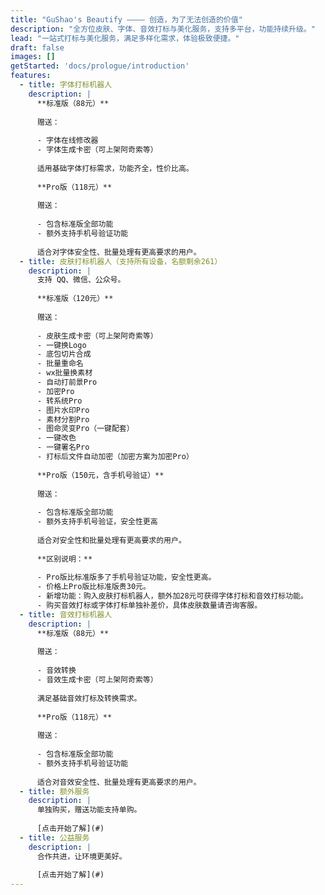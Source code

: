 ```yaml
---
title: "GuShao's Beautify ———— 创造，为了无法创造的价值"
description: "全方位皮肤、字体、音效打标与美化服务，支持多平台，功能持续升级。"
lead: "一站式打标与美化服务，满足多样化需求，体验极致便捷。"
draft: false
images: []
getStarted: 'docs/prologue/introduction'
features:
  - title: 字体打标机器人
    description: |
      **标准版（88元）**
      
      赠送：
      
      - 字体在线修改器
      - 字体生成卡密（可上架阿奇索等）
      
      适用基础字体打标需求，功能齐全，性价比高。
      
      **Pro版（118元）**
      
      赠送：
      
      - 包含标准版全部功能
      - 额外支持手机号验证功能
      
      适合对字体安全性、批量处理有更高要求的用户。
  - title: 皮肤打标机器人（支持所有设备，名额剩余261）
    description: |
      支持 QQ、微信、公众号。
      
      **标准版（120元）**
      
      赠送：
      
      - 皮肤生成卡密（可上架阿奇索等）
      - 一键换Logo
      - 底包切片合成
      - 批量重命名
      - wx批量换素材
      - 自动打前景Pro
      - 加密Pro
      - 转系统Pro
      - 图片水印Pro
      - 素材分割Pro
      - 图命灵变Pro（一键配套）
      - 一键改色
      - 一键署名Pro
      - 打标后文件自动加密（加密方案为加密Pro）
      
      **Pro版（150元，含手机号验证）**
      
      赠送：
      
      - 包含标准版全部功能
      - 额外支持手机号验证，安全性更高
      
      适合对安全性和批量处理有更高要求的用户。
      
      **区别说明：**
      
      - Pro版比标准版多了手机号验证功能，安全性更高。
      - 价格上Pro版比标准版贵30元。
      - 新增功能：购入皮肤打标机器人，额外加28元可获得字体打标和音效打标功能。
      - 购买音效打标或字体打标单独补差价，具体皮肤数量请咨询客服。
  - title: 音效打标机器人
    description: |
      **标准版（88元）**
      
      赠送：
      
      - 音效转换
      - 音效生成卡密（可上架阿奇索等）
      
      满足基础音效打标及转换需求。
      
      **Pro版（118元）**
      
      赠送：
      
      - 包含标准版全部功能
      - 额外支持手机号验证功能
      
      适合对音效安全性、批量处理有更高要求的用户。
  - title: 额外服务
    description: |
      单独购买，赠送功能支持单购。
      
      [点击开始了解](#)
  - title: 公益服务
    description: |
      合作共进，让环境更美好。
      
      [点击开始了解](#)
---
```

